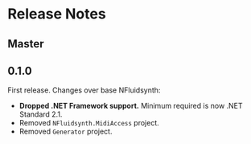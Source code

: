 # Release Notes

## Master

## 0.1.0

First release. Changes over base NFluidsynth:
- **Dropped .NET Framework support.** Minimum required is now .NET Standard 2.1.
- Removed `NFluidsynth.MidiAccess` project.
- Removed `Generator` project.